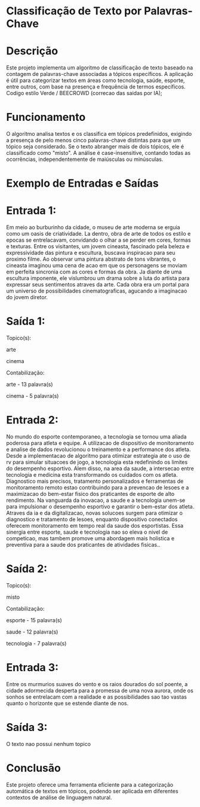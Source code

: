 # Classificação de Texto por Palavras-Chave

# Descrição
Este projeto implementa um algoritmo de classificação de texto baseado na contagem de palavras-chave associadas a tópicos específicos. A aplicação é útil para categorizar textos em áreas como tecnologia, saúde, esporte, entre outros, com base na presença e frequência de termos específicos.
Codigo estilo Verde / BEECROWD (correcao das saidas por IA);

# Funcionamento
O algoritmo analisa textos e os classifica em tópicos predefinidos, exigindo a presença de pelo menos cinco palavras-chave distintas para que um tópico seja considerado. Se o texto abranger mais de dois tópicos, ele é classificado como "misto". A análise é case-insensitive, contando todas as ocorrências, independentemente de maiúsculas ou minúsculas.

# Exemplo de Entradas e Saídas


# Entrada 1:

Em meio ao burburinho da cidade, o museu de arte moderna se erguia como um oasis de criatividade. La dentro, obra de arte de todos os estilo e epocas se entrelacavam, convidando o olhar a se perder em cores, formas e texturas. Entre os visitantes, um jovem cineasta, fascinado pela beleza e expressividade das pintura e escultura, buscava inspiracao para seu proximo filme. Ao observar uma pintura abstrato de tons vibrantes, o cineasta imaginou uma cena de acao em que os personagens se moviam em perfeita sincronia com as cores e formas da obra. Ja diante de uma escultura imponente, ele vislumbrou um drama sobre a luta do artista para expressar seus sentimentos atraves da arte. Cada obra era um portal para um universo de possibilidades cinematograficas, agucando a imaginacao do jovem diretor.

# Saída 1:

Topico(s):

arte

cinema

Contabilização:

arte - 13 palavra(s)

cinema - 5 palavra(s)


# Entrada 2:

No mundo do esporte contemporaneo, a tecnologia se tornou uma aliada poderosa para atleta e equipe. A utilizacao de dispositivo de monitoramento e analise de dados revolucionou o treinamento e a performance dos atleta. Desde a implementacao de algoritmo para otimizar estrategia ate o uso de rv para simular situacoes de jogo, a tecnologia esta redefinindo os limites do desempenho esportivo. Alem disso, na area da saude, a intersecao entre tecnologia e medicina esta transformando os cuidados com os atleta. Diagnostico mais precisos, tratamento personalizados e ferramentas de monitoramento remoto estao contribuindo para a prevencao de lesoes e a maximizacao do bem-estar fisico dos praticantes de esporte de alto rendimento. Na vanguarda da inovacao, a saude e a tecnologia unem-se para impulsionar o desempenho esportivo e garantir o bem-estar dos atleta. Atraves da ia e da digitalizacao, novas solucoes surgem para otimizar o diagnostico e tratamento de lesoes, enquanto dispositivo conectados oferecem monitoramento em tempo real da saude dos esportistas. Essa sinergia entre esporte, saude e tecnologia nao so eleva o nivel de competicao, mas tambem promove uma abordagem mais holistica e preventiva para a saude dos praticantes de atividades fisicas..

# Saída 2:

Topico(s):

misto

Contabilização:

esporte - 15 palavra(s)

saude - 12 palavra(s)

tecnologia - 7 palavra(s)


# Entrada 3:

Entre os murmurios suaves do vento e os raios dourados do sol poente, a cidade adormecida desperta para a promessa de uma nova aurora, onde os sonhos se entrelacam com a realidade e as possibilidades sao tao vastas quanto o horizonte que se estende diante de nos.

# Saída 3:

O texto nao possui nenhum topico



# Conclusão
Este projeto oferece uma ferramenta eficiente para a categorização automática de textos em tópicos, podendo ser aplicada em diferentes contextos de análise de linguagem natural.

